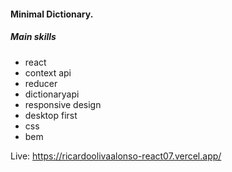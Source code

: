 #### Minimal Dictionary.
##### Main skills
- react
- context api
- reducer
- dictionaryapi
- responsive design
- desktop first
- css
- bem

Live: https://ricardoolivaalonso-react07.vercel.app/
